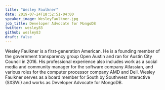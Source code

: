 ```yaml
---
title: "Wesley Faulkner"
date: 2019-07-24T18:52:51-04:00
speaker_image: WesleyFaulkner.jpg
job_title: Developer Advocate for MongoDB
twitter: wesley83
github: wesley83
draft: false
---
```


Wesley Faulkner is a first-generation American. He is a founding member of the government transparency group Open Austin and ran for Austin City Council in 2016. His professional experience also includes work as a social media and community manager for the software company Atlassian, and various roles for the computer processor company AMD and Dell. Wesley Faulkner serves as a board member for South by Southwest Interactive (SXSWi) and works as Developer Advocate for MongoDB.
